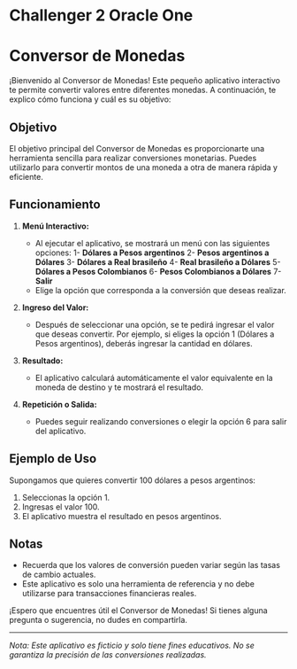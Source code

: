 # Challenger 2 Oracle One

# Conversor de Monedas

¡Bienvenido al Conversor de Monedas! Este pequeño aplicativo interactivo te permite convertir valores entre diferentes monedas. A continuación, te explico cómo funciona y cuál es su objetivo:

## Objetivo
El objetivo principal del Conversor de Monedas es proporcionarte una herramienta sencilla para realizar conversiones monetarias. Puedes utilizarlo para convertir montos de una moneda a otra de manera rápida y eficiente.

## Funcionamiento
1. **Menú Interactivo:**
   - Al ejecutar el aplicativo, se mostrará un menú con las siguientes opciones:
     1- **Dólares a Pesos argentinos**
     2- **Pesos argentinos a Dólares**
     3- **Dólares a Real brasileño**
     4- **Real brasileño a Dólares**
     5- **Dólares a Pesos Colombianos**
     6- **Pesos Colombianos a Dólares**
     7- **Salir**
   - Elige la opción que corresponda a la conversión que deseas realizar.

2. **Ingreso del Valor:**
   - Después de seleccionar una opción, se te pedirá ingresar el valor que deseas convertir. Por ejemplo, si eliges la opción 1 (Dólares a Pesos argentinos), deberás ingresar la cantidad en dólares.

3. **Resultado:**
   - El aplicativo calculará automáticamente el valor equivalente en la moneda de destino y te mostrará el resultado.

4. **Repetición o Salida:**
   - Puedes seguir realizando conversiones o elegir la opción 6 para salir del aplicativo.

## Ejemplo de Uso
Supongamos que quieres convertir 100 dólares a pesos argentinos:
1. Seleccionas la opción 1.
2. Ingresas el valor 100.
3. El aplicativo muestra el resultado en pesos argentinos.

## Notas
- Recuerda que los valores de conversión pueden variar según las tasas de cambio actuales.
- Este aplicativo es solo una herramienta de referencia y no debe utilizarse para transacciones financieras reales.

¡Espero que encuentres útil el Conversor de Monedas! Si tienes alguna pregunta o sugerencia, no dudes en compartirla.

---

*Nota: Este aplicativo es ficticio y solo tiene fines educativos. No se garantiza la precisión de las conversiones realizadas.*
